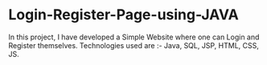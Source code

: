 # Login-Register-Page-using-JAVA
In this project, I have developed a Simple Website where one can Login and Register themselves. Technologies used are :- Java, SQL, JSP, HTML, CSS, JS.
